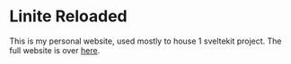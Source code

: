 # Linite Reloaded

This is my personal website, used mostly to house 1 sveltekit project. The full
website is over [here](wheelsbot.dev).
